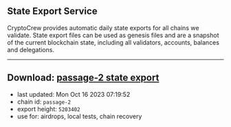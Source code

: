 ## State Export Service
CryptoCrew provides automatic daily state exports for all chains we validate. State export files can be used as genesis files and are a snapshot of the current blockchain state, including all validators, accounts, balances and delegations.

---
**Download: [passage-2 state export](https://dl.ccvalidators.com/SERVICE/passage/passage-2_export_5203402.json)**
---

- last updated: Mon Oct 16 2023 07:19:52
- chain id: `passage-2`
- export height: `5203402`
- use for: airdrops, local tests, chain recovery
